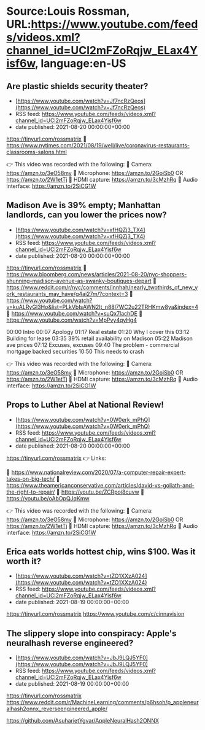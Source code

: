 # Source:Louis Rossman, URL:https://www.youtube.com/feeds/videos.xml?channel_id=UCl2mFZoRqjw_ELax4Yisf6w, language:en-US

## Are plastic shields security theater?
 - [https://www.youtube.com/watch?v=Jf7ncRzQeos](https://www.youtube.com/watch?v=Jf7ncRzQeos)
 - RSS feed: https://www.youtube.com/feeds/videos.xml?channel_id=UCl2mFZoRqjw_ELax4Yisf6w
 - date published: 2021-08-20 00:00:00+00:00

https://tinyurl.com/rossmatrix
🔵 https://www.nytimes.com/2021/08/19/well/live/coronavirus-restaurants-classrooms-salons.html

👉 This video was recorded with the following:
🔵 Camera: https://amzn.to/3eO58my
🔵 Microphone: https://amzn.to/2GoiSb0 OR https://amzn.to/2W1etTj
🔵 HDMI capture: https://amzn.to/3cMzhRq
🔵 Audio interface: https://amzn.to/2SiCG1W

## Madison Ave is 39% empty; Manhattan landlords, can you lower the prices now?
 - [https://www.youtube.com/watch?v=xfHQZj3_TX4](https://www.youtube.com/watch?v=xfHQZj3_TX4)
 - RSS feed: https://www.youtube.com/feeds/videos.xml?channel_id=UCl2mFZoRqjw_ELax4Yisf6w
 - date published: 2021-08-20 00:00:00+00:00

https://tinyurl.com/rossmatrix
🔵 https://www.bloomberg.com/news/articles/2021-08-20/nyc-shoppers-shunning-madison-avenue-as-swanky-boutiques-depart
🔵 https://www.reddit.com/r/nyc/comments/innhah/nearly_twothirds_of_new_york_restaurants_may_have/g4ai27m/?context=3
🔵 https://www.youtube.com/watch?v=kuALRyGI3Ho&list=PLkVbIsAWN2lt_n88l7WC2u22TRHKmw8ya&index=4
🔵 https://www.youtube.com/watch?v=suQx7lachDE
🔵 https://www.youtube.com/watch?v=MpPvy4qyHg4


00:00 Intro
00:07 Apology
01:17 Real estate
01:20 Why I cover this
03:12 Building for lease
03:35 39% retail availability on Madison
05:22 Madison ave prices
07:12 Excuses, excuses
09:40 The problem - commercial mortgage backed securities
10:50 This needs to crash


👉 This video was recorded with the following:
🔵 Camera: https://amzn.to/3eO58my
🔵 Microphone: https://amzn.to/2GoiSb0 OR https://amzn.to/2W1etTj
🔵 HDMI capture: https://amzn.to/3cMzhRq
🔵 Audio interface: https://amzn.to/2SiCG1W

## Props to Luther Abel at National Review!
 - [https://www.youtube.com/watch?v=0W0erk_mPhQ](https://www.youtube.com/watch?v=0W0erk_mPhQ)
 - RSS feed: https://www.youtube.com/feeds/videos.xml?channel_id=UCl2mFZoRqjw_ELax4Yisf6w
 - date published: 2021-08-20 00:00:00+00:00

https://tinyurl.com/rossmatrix
👉 Links:

🔵 https://www.nationalreview.com/2020/07/a-computer-repair-expert-takes-on-big-tech/
🔵 https://www.theamericanconservative.com/articles/david-vs-goliath-and-the-right-to-repair/
🔵 https://youtu.be/ZCRpoj8cuvw
🔵 https://youtu.be/oAbOpQJqKmw

👉 This video was recorded with the following:
🔵 Camera: https://amzn.to/3eO58my
🔵 Microphone: https://amzn.to/2GoiSb0 OR https://amzn.to/2W1etTj
🔵 HDMI capture: https://amzn.to/3cMzhRq
🔵 Audio interface: https://amzn.to/2SiCG1W

## Erica eats worlds hottest chip, wins $100. Was it worth it?
 - [https://www.youtube.com/watch?v=tZO1XXzA024](https://www.youtube.com/watch?v=tZO1XXzA024)
 - RSS feed: https://www.youtube.com/feeds/videos.xml?channel_id=UCl2mFZoRqjw_ELax4Yisf6w
 - date published: 2021-08-19 00:00:00+00:00

https://tinyurl.com/rossmatrix
https://www.youtube.com/c/cinnavision

## The slippery slope into conspiracy: Apple's neuralhash reverse engineered?
 - [https://www.youtube.com/watch?v=JbJ9LQJ5YF0](https://www.youtube.com/watch?v=JbJ9LQJ5YF0)
 - RSS feed: https://www.youtube.com/feeds/videos.xml?channel_id=UCl2mFZoRqjw_ELax4Yisf6w
 - date published: 2021-08-19 00:00:00+00:00

https://tinyurl.com/rossmatrix
https://www.reddit.com/r/MachineLearning/comments/p6hsoh/p_appleneuralhash2onnx_reverseengineered_apple/

https://github.com/AsuharietYgvar/AppleNeuralHash2ONNX

